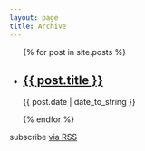 ```yaml
---
layout: page
title: Archive
---
```

<!-- <h1 class="page-heading">Posts</h1> -->

<ul class="post-list posts">
  {% for post in site.posts %}

  <li>
    <h2 class="post-title"><a href="{{ post.url }}">{{ post.title }}</a></h2>
    <p class="post-meta">{{ post.date | date_to_string }}</p>
  </li>

  {% endfor %}
</ul>



<p class="rss-subscribe">subscribe <a href="{{ "/feed.xml" | prepend: site.baseurl }}">via RSS</a></p>
